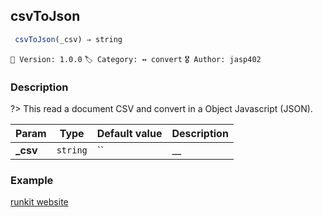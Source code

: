 ## csvToJson 

```javascript
 csvToJson(_csv) ⇒ string 
``` 


`📢 Version: 1.0.0`  `🏷️ Category: ↔ convert` `🎖️ Author: jasp402` 

### Description 


?> This read a document CSV and convert in a Object Javascript (JSON). 


| Param | Type | Default value | Description |
| --- | --- | --- | --- |
| **_csv** | `string` | `` | __ | 



### Example 


[runkit website](@example ':include :type=iframe width=100% height=100%')


